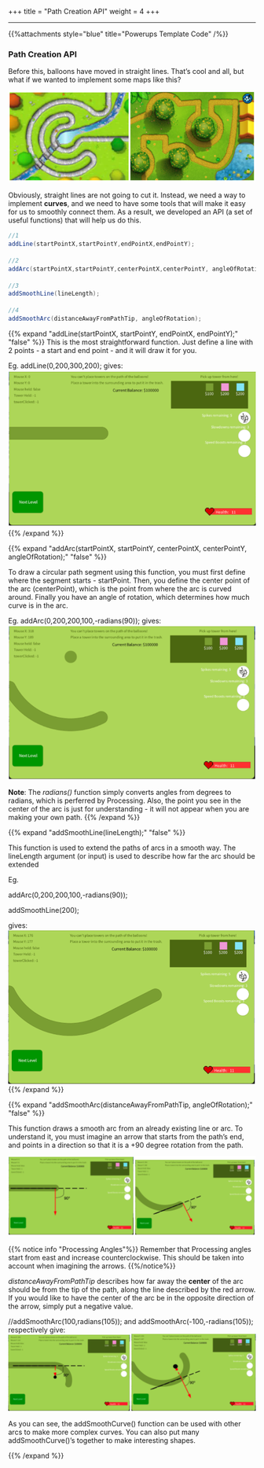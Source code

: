 +++
title = "Path Creation API"
weight = 4
+++

---

{{%attachments style="blue" title="Powerups Template Code" /%}}

### Path Creation API

Before this, balloons have moved in straight lines. That’s cool and all, but what if we wanted to implement some maps like this?

![Interface](/img/PathAPI/RealPathExamples.png)

Obviously, straight lines are not going to cut it. Instead, we need a way to implement **curves**, and we need to have some tools that will make it easy for us to smoothly connect them. As a result, we developed an API (a set of useful functions) that will help us do this.

```java
//1
addLine(startPointX,startPointY,endPointX,endPointY);

//2
addArc(startPointX,startPointY,centerPointX,centerPointY, angleOfRotation);

//3
addSmoothLine(lineLength);

//4
addSmoothArc(distanceAwayFromPathTip, angleOfRotation);
```

{{% expand "addLine(startPointX, startPointY, endPointX, endPointY);" "false" %}}
This is the most straightforward function. Just define a line with 2 points - a start and end point - and it will draw it for you.

Eg. addLine(0,200,300,200); gives:
![Interface](/img/PathAPI/AddLine.png)
{{% /expand %}}

{{% expand "addArc(startPointX, startPointY, centerPointX, centerPointY, angleOfRotation);" "false" %}}

To draw a circular path segment using this function, you must first define where the segment starts - startPoint. Then, you define the center point of the arc (centerPoint), which is the point from where the arc is curved around. Finally you have an angle of rotation, which determines how much curve is in the arc.

Eg. addArc(0,200,200,100,-radians(90)); gives:
![Interface](/img/PathAPI/AddArc.png)

**Note**: The _radians()_ function simply converts angles from degrees to radians, which is perferred by Processing. Also, the point you see in the center of the arc is just for understanding - it will not appear when you are making your own path.
{{% /expand %}}

{{% expand "addSmoothLine(lineLength);" "false" %}}

This function is used to extend the paths of arcs in a smooth way. The lineLength argument (or input) is used to describe how far the arc should be extended

Eg.

addArc(0,200,200,100,-radians(90));

addSmoothLine(200);

gives:
![Interface](/img/PathAPI/AddSmoothLine.png)
{{% /expand %}}

{{% expand "addSmoothArc(distanceAwayFromPathTip, angleOfRotation);" "false" %}}

This function draws a smooth arc from an already existing line or arc. To understand it, you must imagine an arrow that starts from the path’s end, and points in a direction so that it is a +90 degree rotation from the path.

![Interface](/img/PathAPI/AddSmoothArcBefore.png)

{{% notice info "Processing Angles"%}}
Remember that Processing angles start from east and increase counterclockwise. This should be taken into account when imagining the arrows.
{{%/notice%}}

_distanceAwayFromPathTip_ describes how far away the **center** of the arc should be from the tip of the path, along the line described by the red arrow. If you would like to have the center of the arc be in the opposite direction of the arrow, simply put a negative value.

//addSmoothArc(100,radians(105)); and addSmoothArc(-100,-radians(105)); respectively give:
![Interface](/img/PathAPI/AddSmoothArcAfter.png)

As you can see, the addSmoothCurve() function can be used with other arcs to make more complex curves. You can also put many addSmoothCurve()’s together to make interesting shapes.

{{% /expand %}}
